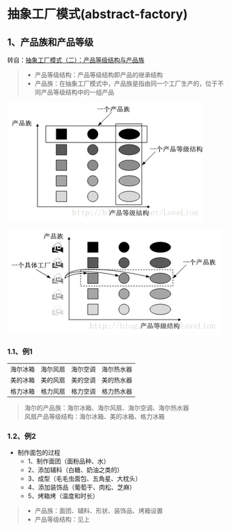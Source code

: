# 抽象工厂模式(abstract-factory)

## 1、产品族和产品等级
转自：[抽象工厂模式（二）：产品等级结构与产品族](https://blog.csdn.net/mark_lq/article/details/45132113)

>- 产品等级结构：产品等级结构即产品的继承结构
> - 产品族：在抽象工厂模式中，产品族是指由同一个工厂生产的，位于不同产品等级结构中的一组产品

![s](etc/产品族和产品等级1.jpg)

![s](etc/产品族和产品等级2.jpg)

### 1.1、例1
<table style="font-size:14px">
    <tr>
        <td>海尔冰箱</td>
        <td>海尔风扇</td>
        <td>海尔空调</td>
        <td>海尔热水器</td>
    </tr>
    <tr>
        <td>美的冰箱</td>
        <td>美的风扇</td>
        <td>美的空调</td>
        <td>美的热水器</td>
    </tr>
    <tr>
        <td>格力冰箱</td>
        <td>格力风扇</td>
        <td>格力空调</td>
        <td>格力热水器</td>
    </tr>
</table>

> 海尔的产品族：海尔冰箱、海尔风扇、海尔空调、海尔热水器<br>
> 风扇产品等级结构：海尔冰箱、美的冰箱、格力冰箱

### 1.2、例2
- 制作面包的过程
    - 1、制作面团（面粉品种、水）
    - 2、添加辅料（白糖、奶油之类的）
    - 3、成型（毛毛虫面包、五角星、大枕头）
    - 4、添加装饰品（葡萄干、肉松、芝麻）
    - 5、烤箱烤（温度和时长）
> - 产品族：面团、辅料、形状、装饰品、烤箱设置 <br>
> - 产品等级结构：见上